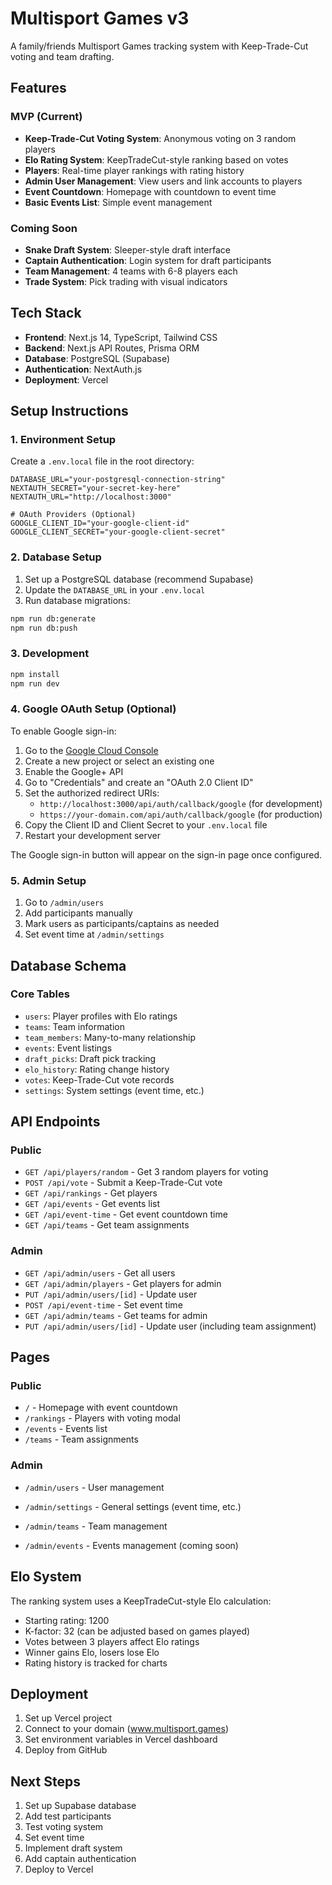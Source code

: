 # Multisport Games v3

A family/friends Multisport Games tracking system with Keep-Trade-Cut voting and team drafting.

## Features

### MVP (Current)

- **Keep-Trade-Cut Voting System**: Anonymous voting on 3 random players
- **Elo Rating System**: KeepTradeCut-style ranking based on votes
- **Players**: Real-time player rankings with rating history
- **Admin User Management**: View users and link accounts to players
- **Event Countdown**: Homepage with countdown to event time
- **Basic Events List**: Simple event management

### Coming Soon

- **Snake Draft System**: Sleeper-style draft interface
- **Captain Authentication**: Login system for draft participants
- **Team Management**: 4 teams with 6-8 players each
- **Trade System**: Pick trading with visual indicators

## Tech Stack

- **Frontend**: Next.js 14, TypeScript, Tailwind CSS
- **Backend**: Next.js API Routes, Prisma ORM
- **Database**: PostgreSQL (Supabase)
- **Authentication**: NextAuth.js
- **Deployment**: Vercel

## Setup Instructions

### 1. Environment Setup

Create a `.env.local` file in the root directory:

```env
DATABASE_URL="your-postgresql-connection-string"
NEXTAUTH_SECRET="your-secret-key-here"
NEXTAUTH_URL="http://localhost:3000"

# OAuth Providers (Optional)
GOOGLE_CLIENT_ID="your-google-client-id"
GOOGLE_CLIENT_SECRET="your-google-client-secret"
```

### 2. Database Setup

1. Set up a PostgreSQL database (recommend Supabase)
2. Update the `DATABASE_URL` in your `.env.local`
3. Run database migrations:

```bash
npm run db:generate
npm run db:push
```

### 3. Development

```bash
npm install
npm run dev
```

### 4. Google OAuth Setup (Optional)

To enable Google sign-in:

1. Go to the [Google Cloud Console](https://console.cloud.google.com/)
2. Create a new project or select an existing one
3. Enable the Google+ API
4. Go to "Credentials" and create an "OAuth 2.0 Client ID"
5. Set the authorized redirect URIs:
   - `http://localhost:3000/api/auth/callback/google` (for development)
   - `https://your-domain.com/api/auth/callback/google` (for production)
6. Copy the Client ID and Client Secret to your `.env.local` file
7. Restart your development server

The Google sign-in button will appear on the sign-in page once configured.

### 5. Admin Setup

1. Go to `/admin/users`
2. Add participants manually
3. Mark users as participants/captains as needed
4. Set event time at `/admin/settings`

## Database Schema

### Core Tables

- `users`: Player profiles with Elo ratings
- `teams`: Team information
- `team_members`: Many-to-many relationship
- `events`: Event listings
- `draft_picks`: Draft pick tracking
- `elo_history`: Rating change history
- `votes`: Keep-Trade-Cut vote records
- `settings`: System settings (event time, etc.)

## API Endpoints

### Public

- `GET /api/players/random` - Get 3 random players for voting
- `POST /api/vote` - Submit a Keep-Trade-Cut vote
- `GET /api/rankings` - Get players
- `GET /api/events` - Get events list
- `GET /api/event-time` - Get event countdown time
- `GET /api/teams` - Get team assignments

### Admin

- `GET /api/admin/users` - Get all users
- `GET /api/admin/players` - Get players for admin
- `PUT /api/admin/users/[id]` - Update user
- `POST /api/event-time` - Set event time
- `GET /api/admin/teams` - Get teams for admin
- `PUT /api/admin/users/[id]` - Update user (including team assignment)

## Pages

### Public

- `/` - Homepage with event countdown
- `/rankings` - Players with voting modal
- `/events` - Events list
- `/teams` - Team assignments

### Admin

- `/admin/users` - User management
- `/admin/settings` - General settings (event time, etc.)
- `/admin/teams` - Team management

- `/admin/events` - Events management (coming soon)

## Elo System

The ranking system uses a KeepTradeCut-style Elo calculation:

- Starting rating: 1200
- K-factor: 32 (can be adjusted based on games played)
- Votes between 3 players affect Elo ratings
- Winner gains Elo, losers lose Elo
- Rating history is tracked for charts

## Deployment

1. Set up Vercel project
2. Connect to your domain (www.multisport.games)
3. Set environment variables in Vercel dashboard
4. Deploy from GitHub

## Next Steps

1. Set up Supabase database
2. Add test participants
3. Test voting system
4. Set event time
5. Implement draft system
6. Add captain authentication
7. Deploy to Vercel
